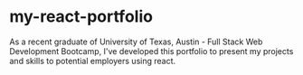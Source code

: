 # my-react-portfolio
As a recent graduate of University of Texas, Austin - Full Stack Web Development Bootcamp, I've developed this portfolio to present my projects and skills to potential employers using react.

